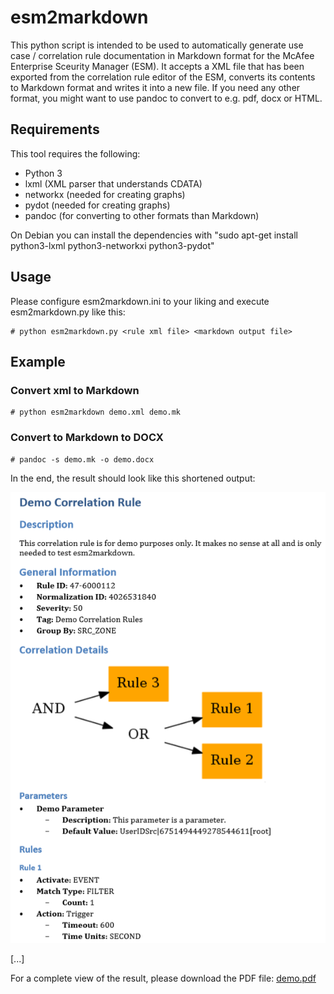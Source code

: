 # esm2markdown

This python script is intended to be used to automatically generate use case / correlation rule documentation in Markdown format for the McAfee Enterprise Sceurity Manager (ESM). It accepts a XML file that has been exported from the correlation rule editor of the ESM, converts its contents to Markdown format and writes it into a new file. If you need any other format, you might want to use pandoc to convert to e.g. pdf, docx or HTML.

## Requirements

This tool requires the following:
* Python 3
* lxml (XML parser that understands CDATA)
* networkx (needed for creating graphs)
* pydot (needed for creating graphs)
* pandoc (for converting to other formats than Markdown)


On Debian you can install the dependencies with "sudo apt-get install python3-lxml python3-networkxi python3-pydot"

## Usage

Please configure esm2markdown.ini to your liking and execute esm2markdown.py like this:

```
# python esm2markdown.py <rule xml file> <markdown output file>
```

## Example

### Convert xml to Markdown

```
# python esm2markdown demo.xml demo.mk
```

### Convert to Markdown to DOCX

```
# pandoc -s demo.mk -o demo.docx
```

In the end, the result should look like this shortened output:


![screenshot](demo/demo.png "")

[...]

For a complete view of the result, please download the PDF file: [demo.pdf](demo/demo.pdf)
